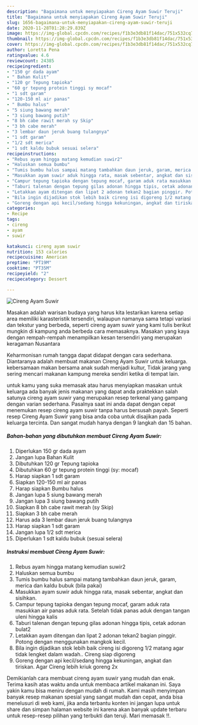 ```yaml
---
description: "Bagaimana untuk menyiapakan Cireng Ayam Suwir Teruji"
title: "Bagaimana untuk menyiapakan Cireng Ayam Suwir Teruji"
slug: 1656-bagaimana-untuk-menyiapakan-cireng-ayam-suwir-teruji
date: 2020-11-28T01:28:29.839Z
image: https://img-global.cpcdn.com/recipes/f1b3e3db81f14dac/751x532cq70/cireng-ayam-suwir-foto-resep-utama.jpg
thumbnail: https://img-global.cpcdn.com/recipes/f1b3e3db81f14dac/751x532cq70/cireng-ayam-suwir-foto-resep-utama.jpg
cover: https://img-global.cpcdn.com/recipes/f1b3e3db81f14dac/751x532cq70/cireng-ayam-suwir-foto-resep-utama.jpg
author: Loretta Pena
ratingvalue: 4.6
reviewcount: 24385
recipeingredient:
- "150 gr dada ayam"
- " Bahan Kulit"
- "120 gr Tepung tapioka"
- "60 gr tepung protein tinggi sy mocaf"
- "1 sdt garam"
- "120-150 ml air panas"
- " Bumbu halus"
- "5 siung bawang merah"
- "3 siung bawang putih"
- "8 bh cabe rawit merah sy Skip"
- "3 bh cabe merah"
- "3 lembar daun jeruk buang tulangnya"
- "1 sdt garam"
- "1/2 sdt merica"
- "1 sdt kaldu bubuk sesuai selera"
recipeinstructions:
- "Rebus ayam hingga matang kemudian suwir2"
- "Haluskan semua bumbu"
- "Tumis bumbu halus sampai matang tambahkan daun jeruk, garam, merica dan kaldu bubuk (bila pakai)"
- "Masukkan ayam suwir aduk hingga rata, masak sebentar, angkat dan sisihkan."
- "Campur tepung tapioka dengan tepung mocaf, garam aduk rata masukkan air panas aduk rata. Setelah tidak panas aduk dengan tangan uleni hingga kalis"
- "Taburi talenan dengan tepung gilas adonan hingga tipis, cetak adonan bulat2"
- "Letakkan ayam ditengan dan lipat 2 adonan tekan2 bagian pinggir. Potong dengan menggunakan mangkok kecil."
- "Bila ingin dijadikan stok lebih baik cireng isi digoreng 1/2 matang agar tidak lengket dalam wadah.. Cireng siap digoreng"
- "Goreng dengan api kecil/sedang hingga kekuningan, angkat dan tiriskan. Agar Cireng lebih kriuk goreng 2x"
categories:
- Recipe
tags:
- cireng
- ayam
- suwir

katakunci: cireng ayam suwir 
nutrition: 153 calories
recipecuisine: American
preptime: "PT19M"
cooktime: "PT35M"
recipeyield: "2"
recipecategory: Dessert

---
```



![Cireng Ayam Suwir](https://img-global.cpcdn.com/recipes/f1b3e3db81f14dac/751x532cq70/cireng-ayam-suwir-foto-resep-utama.jpg)

Masakan adalah warisan budaya yang harus kita lestarikan karena setiap area memiliki karasteristik tersendiri, walaupun namanya sama tetapi variasi dan tekstur yang berbeda, seperti cireng ayam suwir yang kami tulis berikut mungkin di kampung anda berbeda cara memasaknya. Masakan yang kaya dengan rempah-rempah menampilkan kesan tersendiri yang merupakan keragaman Nusantara



Keharmonisan rumah tangga dapat didapat dengan cara sederhana. Diantaranya adalah membuat makanan Cireng Ayam Suwir untuk keluarga. kebersamaan makan bersama anak sudah menjadi kultur, Tidak jarang yang sering mencari makanan kampung mereka sendiri ketika di tempat lain.

untuk kamu yang suka memasak atau harus menyiapkan masakan untuk keluarga ada banyak jenis makanan yang dapat anda praktekkan salah satunya cireng ayam suwir yang merupakan resep terkenal yang gampang dengan varian sederhana. Pasalnya saat ini anda dapat dengan cepat menemukan resep cireng ayam suwir tanpa harus bersusah payah.
Seperti resep Cireng Ayam Suwir yang bisa anda coba untuk disajikan pada keluarga tercinta. Dan sangat mudah hanya dengan 9 langkah dan 15 bahan.


<!--inarticleads1-->

##### Bahan-bahan yang dibutuhkan membuat Cireng Ayam Suwir:

1. Diperlukan 150 gr dada ayam
1. Jangan lupa  Bahan Kulit
1. Dibutuhkan 120 gr Tepung tapioka
1. Dibutuhkan 60 gr tepung protein tinggi (sy: mocaf)
1. Harap siapkan 1 sdt garam
1. Siapkan 120-150 ml air panas
1. Harap siapkan  Bumbu halus
1. Jangan lupa 5 siung bawang merah
1. Jangan lupa 3 siung bawang putih
1. Siapkan 8 bh cabe rawit merah (sy Skip)
1. Siapkan 3 bh cabe merah
1. Harus ada 3 lembar daun jeruk buang tulangnya
1. Harap siapkan 1 sdt garam
1. Jangan lupa 1/2 sdt merica
1. Diperlukan 1 sdt kaldu bubuk (sesuai selera)




<!--inarticleads2-->

##### Instruksi membuat  Cireng Ayam Suwir:

1. Rebus ayam hingga matang kemudian suwir2
1. Haluskan semua bumbu
1. Tumis bumbu halus sampai matang tambahkan daun jeruk, garam, merica dan kaldu bubuk (bila pakai)
1. Masukkan ayam suwir aduk hingga rata, masak sebentar, angkat dan sisihkan.
1. Campur tepung tapioka dengan tepung mocaf, garam aduk rata masukkan air panas aduk rata. Setelah tidak panas aduk dengan tangan uleni hingga kalis
1. Taburi talenan dengan tepung gilas adonan hingga tipis, cetak adonan bulat2
1. Letakkan ayam ditengan dan lipat 2 adonan tekan2 bagian pinggir. Potong dengan menggunakan mangkok kecil.
1. Bila ingin dijadikan stok lebih baik cireng isi digoreng 1/2 matang agar tidak lengket dalam wadah.. Cireng siap digoreng
1. Goreng dengan api kecil/sedang hingga kekuningan, angkat dan tiriskan. Agar Cireng lebih kriuk goreng 2x




Demikianlah cara membuat cireng ayam suwir yang mudah dan enak. Terima kasih atas waktu anda untuk membaca artikel makanan ini. Saya yakin kamu bisa meniru dengan mudah di rumah. Kami masih menyimpan banyak resep makanan spesial yang sangat mudah dan cepat, anda bisa menelusuri di web kami, jika anda terbantu konten ini jangan lupa untuk share dan simpan halaman website ini karena akan banyak update terbaru untuk resep-resep pilihan yang terbukti dan teruji. Mari memasak !!. 
